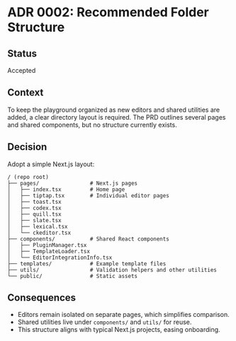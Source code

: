 # ADR 0002: Recommended Folder Structure

## Status
Accepted

## Context
To keep the playground organized as new editors and shared utilities are added, a clear directory layout is required. The PRD outlines several pages and shared components, but no structure currently exists.

## Decision
Adopt a simple Next.js layout:

```
/ (repo root)
├── pages/                # Next.js pages
│   ├── index.tsx         # Home page
│   ├── tiptap.tsx        # Individual editor pages
│   ├── toast.tsx
│   ├── codex.tsx
│   ├── quill.tsx
│   ├── slate.tsx
│   ├── lexical.tsx
│   └── ckeditor.tsx
├── components/           # Shared React components
│   ├── PluginManager.tsx
│   ├── TemplateLoader.tsx
│   └── EditorIntegrationInfo.tsx
├── templates/            # Example template files
├── utils/                # Validation helpers and other utilities
└── public/               # Static assets
```

## Consequences
* Editors remain isolated on separate pages, which simplifies comparison.
* Shared utilities live under `components/` and `utils/` for reuse.
* This structure aligns with typical Next.js projects, easing onboarding.

